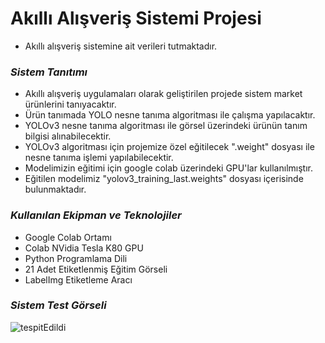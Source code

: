 # Akıllı Alışveriş Sistemi Projesi
- Akıllı alışveriş sistemine ait verileri tutmaktadır.


### _Sistem Tanıtımı_
- Akıllı alışveriş uygulamaları olarak geliştirilen projede sistem market ürünlerini tanıyacaktır. 
- Ürün tanımada YOLO nesne tanıma algoritması ile çalışma yapılacaktır.
- YOLOv3 nesne tanıma algoritması ile görsel üzerindeki ürünün tanım bilgisi alınabilecektir.
- YOLOv3 algoritması için projemize özel eğitilecek ".weight" dosyası ile nesne tanıma işlemi yapılabilecektir. 
- Modelimizin eğitimi için google colab üzerindeki GPU'lar kullanılmıştır.
- Eğitilen modelimiz "yolov3_training_last.weights" dosyası içerisinde bulunmaktadır.

### _Kullanılan Ekipman ve Teknolojiler_
- Google Colab Ortamı
- Colab NVidia Tesla K80 GPU  
- Python Programlama Dili
- 21 Adet Etiketlenmiş Eğitim Görseli
- LabelImg Etiketleme Aracı

### _Sistem Test Görseli_

![tespitEdildi](https://user-images.githubusercontent.com/59895745/147089149-fad30a19-88d0-4e6c-af87-8c5c4a22b4a0.jpg)
